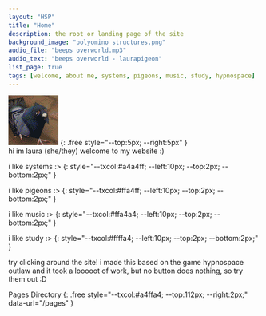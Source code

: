 ```yaml
---
layout: "HSP"
title: "Home"
description: the root or landing page of the site
background_image: "polyomino structures.png"
audio_file: "beeps overworld.mp3"
audio_text: "beeps overworld - laurapigeon"
list_page: true
tags: [welcome, about me, systems, pigeons, music, study, hypnospace]
---
```


<img src="/user_resources/images/poly pigeon.png">
{: .free style="--top:5px; --right:5px" }

<div class="free" markdown="1" style="--top:10px; --left:20px; --width:260px">
hi im laura (she/they) welcome to my website :)

i like systems :>
{: style="--txcol:#a4a4ff; --left:10px; --top:2px; --bottom:2px;" }

i like pigeons :>
{: style="--txcol:#ffa4ff; --left:10px; --top:2px; --bottom:2px;" }

i like music :>
{: style="--txcol:#ffa4a4; --left:10px; --top:2px; --bottom:2px;" }

i like study :>
{: style="--txcol:#ffffa4; --left:10px; --top:2px; --bottom:2px;" }

try clicking around the site! i made this based on the game hypnospace outlaw and it took a looooot of work, but no button does nothing, so try them out :D
</div>

Pages Directory
{: .free style="--txcol:#a4ffa4; --top:112px; --right:2px;" data-url="/pages" }
